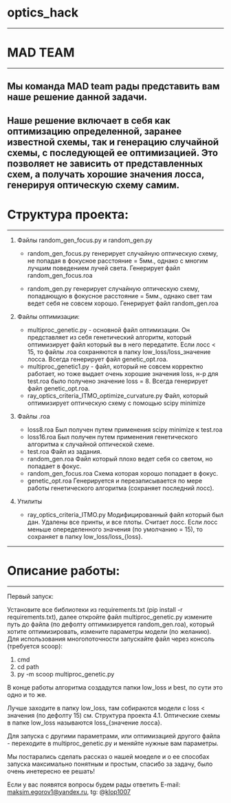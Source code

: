 # optics_hack
---
# MAD TEAM
---
Мы команда MAD team рады представить вам наше решение данной задачи.
---
Наше решение включает в себя как оптимизацию определенной, заранее известной схемы, так и генерацию случайной схемы, с последующей ее оптимизацией. 
Это позволяет не зависить от представленных схем, а получать хорошие значения лосса, генерируя оптическую схему самим.
---
# Структура проекта:
---
1. Файлы random_gen_focus.py и random_gen.py
   * random_gen_focus.py генерирует случайную оптическую схему, не попадая в фокусное расстояние = 5мм., однако с многим лучшим поведением лучей света.
     Генерирует файл random_gen_focus.roa
   
   * random_gen.py генерирует случайную оптическую схему, попадающую в фокусное расстояние = 5мм., однако свет там ведет себя не совсем хорошо.
     Генерирует файл random_gen.roa

2. Файлы оптимизации:
    * multiproc_genetic.py - основной файл оптимизации. Он представляет из себя генетический алгоритм, который оптимизирует файл который вы в него передатите.
     Если лосс < 15, то файлы .roa сохраняются в папку low_loss/loss_значение лосса. Всегда генерирует файл genetic_opt.roa.
    * multiproc_genetic1.py - файл, который не совсем корректно работает, но тоже выдает очень хорошие значения loss, н-р для test.roa было получено значение loss = 8.
      Всегда генерирует файл genetic_opt.roa.
     * ray_optics_criteria_ITMO_optimize_curvature.py Файл, который оптимизирует оптическую схему с помощью scipy minimize
3. Файлы .roa
   * loss8.roa Был получен путем применения scipy minimize к test.roa
   * loss16.roa Был получен путем применения генетического алгоритма к случайной оптической схеме.
   * test.roa Файл из задания.
   * random_gen.roa Файл который плохо ведет себя со светом, но попадает в фокус.
   * random_gen_focus.roa Схема которая хорошо попадает в фокус.
   * genetic_opt.roa Генерируется и перезаписывается по мере работы генетического алгоритма (сохраняет последний лосс).
4. Утилиты
   * ray_optics_criteria_ITMO.py Модифицированный файл который был дан. Удалены все принты, и все плоты.
     Считает лосс. Если лосс меньше опеределенного значения (по умолчанию = 15), то сохраняет в папку low_loss/loss_{loss}.
---
# Описание работы:
---
Первый запуск:

Установите все библиотеки из requirements.txt (pip install -r requirements.txt), 
далее откройте файл multiproc_genetic.py измените путь до файла (по дефолту оптимизируется random_gen.roa), который хотите оптимизировать, измените параметры модели (по желанию). 
Для использования многопоточности запускайте файл через консоль (требуется scoop): 
1. cmd
2. cd path
3. py -m scoop multiproc_genetic.py

В конце работы алгоритма создадутся папки low_loss и best, по сути это одно и то же.

Лучше заходите в папку low_loss, там собираются модели с loss < значения (по дефолту 15) см. Структура проекта 4.1.
Оптические схемы в папке low_loss называются loss_{значение лосса}.

Для запуска с другими параметрами, или оптимизацией другого файла - переходите в multiproc_genetic.py и меняйте нужные вам параметры.

Мы постарались сделать рассказ о нашей моеделе и о ее способах запуска максимально понятным и простым, спасибо за задачу, было очень инетересно ее решать!

Если у вас появятся вопросы будем рады ответить E-mail: maksim.egorov1@yandex.ru, tg: @[klop1007](https://t.me/klop1007)
